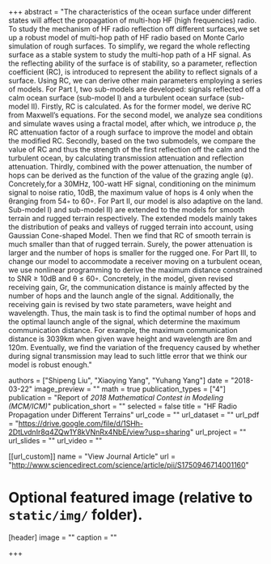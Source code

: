 +++
abstract = "The characteristics of the ocean surface under different states will affect the propagation of multi-hop HF (high frequencies) radio. To study the mechanism of HF radio reflection off different surfaces,we set up a robust model of multi-hop path of HF radio based on Monte Carlo simulation of rough surfaces. To simplify, we regard the whole reflecting surface as a stable system to study the multi-hop path of a HF signal. As the reflecting ability of the surface is of stability, so a parameter, reflection coefficient (RC), is introduced to represent the ability to reflect signals of a surface. Using RC, we can derive other main parameters employing a series of models. For Part I, two sub-models are developed: signals reflected off a calm ocean surface (sub-model I) and a turbulent ocean surface (sub-model II). Firstly, RC is calculated. As for the former model, we derive RC from Maxwell’s equations. For the second model, we analyze sea conditions and simulate waves using a fractal model, after which, we introduce ρ, the RC attenuation factor of a rough surface to improve the model and obtain the modified RC. Secondly, based on the two submodels, we compare the value of RC and thus the strength of the first reflection off the calm and the turbulent ocean, by calculating transmission attenuation and reflection attenuation. Thirdly, combined with the power attenuation, the number of hops can be derived as the function of the value of the grazing angle (φ). Concretely,for a 30MHz, 100-watt HF signal, conditioning on the minimum signal to noise ratio, 10dB, the maximum value of hops is 4 only when the θranging from 54◦ to 60◦. For Part II, our model is also adaptive on the land. Sub-model I) and sub-model II) are extended to the models for smooth terrain and rugged terrain respectively. The extended models mainly takes the distribution of peaks and valleys of rugged terrain into account, using Gaussian Cone-shaped Model. Then we find that RC of smooth terrain is much smaller than that of rugged terrain. Surely, the power attenuation is larger and the number of hops is smaller for the rugged one. For Part III, to change our model to accommodate a receiver moving on a turbulent ocean, we use nonlinear programming to derive the maximum distance constrained to SNR ≥ 10dB and θ ≤ 60◦. Concretely, in the model, given revised receiving gain, Gr, the communication distance is mainly affected by the number of hops and the launch angle of the signal. Additionally, the receiving gain is revised by two state parameters, wave height and wavelength. Thus, the main task is to find the optimal number of hops and the optimal launch angle of the signal, which determine the maximum communication distance. For example, the maximum communication distance is 3039km when given wave height and wavelength are 8m and 120m. Eventually, we find the variation of the frequency caused by whether during signal transmission may lead to such little error that we think our model is robust enough."

authors = ["Shipeng Liu", "Xiaoying Yang", "Yuhang Yang"]
date = "2018-03-22"
image_preview = ""
math = true
publication_types = ["4"]
publication = "Report of *2018 Mathematical Contest in Modeling (MCM/ICM)*"
publication_short = ""
selected = false
title = "HF Radio Propagation under Different Terrains"
url_code = ""
url_dataset = ""
url_pdf = "https://drive.google.com/file/d/1SHh-2DtLvdnIr8q4ZQw1Y8kVNnRx4NbE/view?usp=sharing"
url_project = ""
url_slides = ""
url_video = ""

[[url_custom]]
name = "View Journal Article"
url = "http://www.sciencedirect.com/science/article/pii/S1750946714001160"

# Optional featured image (relative to `static/img/` folder).
[header]
image = ""
caption = ""

+++

